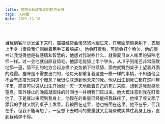 ```yaml
---
title: 喵喵会有虚度光阴的念头吗
tags: 人间世
date: 2022-12-10
---
```


<br/>

当我到客厅沙发坐下来时，猫猫经常会慢悠悠地跟过来，在我面前侧身躺下，支起上半身（很像我们侧躺着用手支着脑袋）。他会盯着看，可能会打个哈欠，他的眼神让我觉得他是有感情和智慧的，他想对我说些什么，就像夏目友人帐里的猫咪老师一样。过一会他就自顾自舔毛。他舔毛能舔上半个钟头，从爪子到尾巴非常细致地舔一遍，舔不到的地方会起身换个姿势躺下继续舔，舔完就跳到桌子上望着外面的晚霞。猫咪是不需要出门的，他每天都重复着这些一模一样的事情，不知道他会不会有虚度光阴这个概念？我很快联想到他未来的死。他从出生到死亡都在这间屋子里，简直可以说从出生开始就一天一天地数着自己的死亡来临。想到这我就感觉窒息，窗外静止的晚霞凝固住的时间也一并朝我们压过来。他大概注意到我在盯着他了，于是就过来爬到我身上，他现在的重量已经能把我踩疼了，他嗅了嗅又舔了舔我的手就又跳到桌子上发呆。我被困在这里，他也被困在这里。他不在乎，但我在乎。但我不能再想了，一旦想下去时间的重量就又会凝聚成实体往我身上压，直到我动弹不得。

<br/>